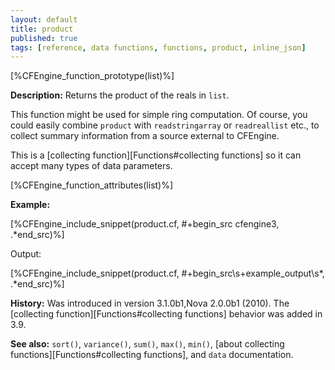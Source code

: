 ```yaml
---
layout: default
title: product
published: true
tags: [reference, data functions, functions, product, inline_json]
---
```


[%CFEngine_function_prototype(list)%]

**Description:** Returns the product of the reals in `list`.

This function might be used for simple ring computation. Of course, you could
easily combine `product` with `readstringarray` or `readreallist` etc., to
collect summary information from a source external to CFEngine.

This is a [collecting function][Functions#collecting functions] so it can accept many types of data parameters.

[%CFEngine_function_attributes(list)%]

**Example:**

[%CFEngine_include_snippet(product.cf, #\+begin_src cfengine3, .*end_src)%]

Output:

[%CFEngine_include_snippet(product.cf, #\+begin_src\s+example_output\s*, .*end_src)%]

**History:** Was introduced in version 3.1.0b1,Nova 2.0.0b1 (2010). The [collecting function][Functions#collecting functions] behavior was added in 3.9.

**See also:** `sort()`, `variance()`, `sum()`, `max()`, `min()`, [about collecting functions][Functions#collecting functions], and `data` documentation.
